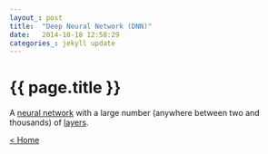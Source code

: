 ```yaml
---
layout_: post
title:  "Deep Neural Network (DNN)"
date:   2014-10-18 12:58:29
categories_: jekyll update
---
```


# {{ page.title }}

A [neural network](neural-network.html) with a large number (anywhere between two and thousands) of [layers](layer.html).



[< Home](..)